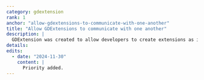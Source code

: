 ```yaml
---
category: gdextension
rank: 1
anchor: "allow-gdextensions-to-communicate-with-one-another"
title: "Allow GDExtensions to communicate with one another"
description: |
  GDExtension was created to allow developers to create extensions as if they were coding a module directly in Godot’s source code. Currently, modules can depend on one another, but this is not yet possible for extensions. We aim to expose the necessary API to be able to. So, for example, an extension built with [godot-rust](https://godot-rust.github.io/) would be able to extend an extension built with [godot-cpp](https://github.com/godotengine/godot-cpp).
details:
edits:
  - date: "2024-11-30"
    content: |
      Priority added.
---
```

